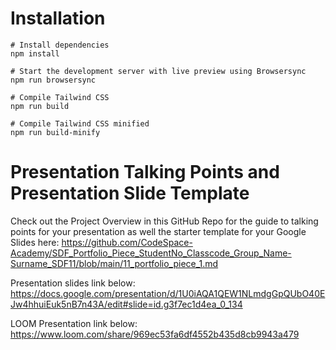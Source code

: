 # Installation

```
# Install dependencies
npm install

# Start the development server with live preview using Browsersync
npm run browsersync

# Compile Tailwind CSS
npm run build

# Compile Tailwind CSS minified
npm run build-minify

```

# Presentation Talking Points and Presentation Slide Template
Check out the Project Overview in this GitHub Repo for the guide to talking points for your presentation as well the starter template for your Google Slides here: https://github.com/CodeSpace-Academy/SDF_Portfolio_Piece_StudentNo_Classcode_Group_Name-Surname_SDF11/blob/main/11_portfolio_piece_1.md

Presentation slides link below: 
https://docs.google.com/presentation/d/1U0iAQA1QEW1NLmdgGpQUbO40EJw4hhuiEuk5nB7n43A/edit#slide=id.g3f7ec1d4ea_0_134

LOOM Presentation link below:
https://www.loom.com/share/969ec53fa6df4552b435d8cb9943a479